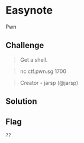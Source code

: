# Easynote
Pwn

## Challenge 
> Get a shell.

> nc ctf.pwn.sg 1700

> Creator - jarsp (@jarsp)

## Solution

## Flag

	??